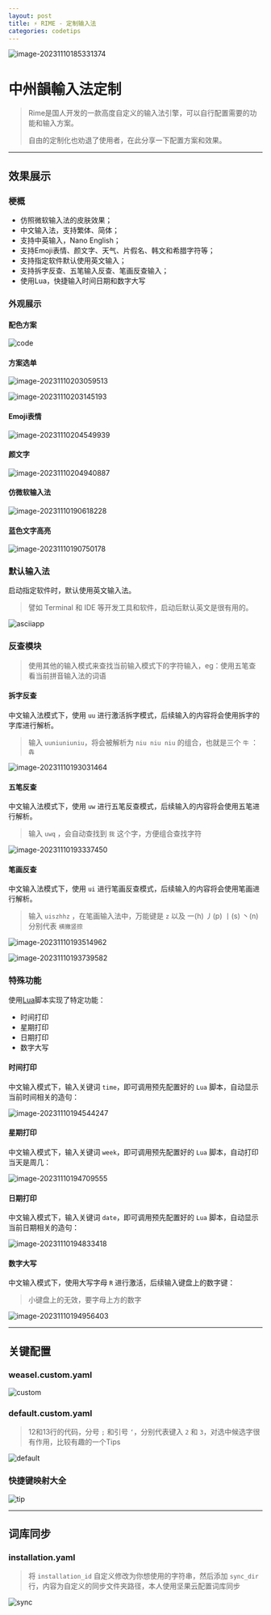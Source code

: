 ```yaml
---
layout: post
title: ⚡ RIME - 定制输入法
categories: codetips
---
```


![image-20231110185331374](https://gitlab.com/Sh3ldon/MyPic/-/raw/main/pictures/2023/11/10_18_53_31_image-20231110185331374.png)

# 中州韻輸入法定制

> Rime是国人开发的一款高度自定义的输入法引擎，可以自行配置需要的功能和输入方案。
>
> 自由的定制化也劝退了使用者，在此分享一下配置方案和效果。

---

## 效果展示

### 梗概

- 仿照微软输入法的皮肤效果；
- 中文输入法，支持繁体、简体；
- 支持中英输入，Nano English；
- 支持Emoji表情、颜文字、天气、片假名、韩文和希腊字符等；
- 支持指定软件默认使用英文输入；
- 支持拆字反查、五笔输入反查、笔画反查输入；
- 使用Lua，快捷输入时间日期和数字大写

### 外观展示

#### 配色方案

![code](https://gitlab.com/Sh3ldon/MyPic/-/raw/main/pictures/2023/11/10_20_33_3_code.png)

#### 方案选单

![image-20231110203059513](https://gitlab.com/Sh3ldon/MyPic/-/raw/main/pictures/2023/11/10_20_30_59_image-20231110203059513.png)

![image-20231110203145193](https://gitlab.com/Sh3ldon/MyPic/-/raw/main/pictures/2023/11/10_20_31_45_image-20231110203145193.png)

#### Emoji表情

![image-20231110204549939](https://gitlab.com/Sh3ldon/MyPic/-/raw/main/pictures/2023/11/10_20_45_49_image-20231110204549939.png)

#### 颜文字

![image-20231110204940887](https://gitlab.com/Sh3ldon/MyPic/-/raw/main/pictures/2023/11/10_20_49_40_image-20231110204940887.png)

#### 仿微软输入法

  ![image-20231110190618228](https://gitlab.com/Sh3ldon/MyPic/-/raw/main/pictures/2023/11/10_19_6_18_image-20231110190618228.png)

#### 蓝色文字高亮

  ![image-20231110190750178](https://gitlab.com/Sh3ldon/MyPic/-/raw/main/pictures/2023/11/10_19_7_50_image-20231110190750178.png)

### 默认输入法

启动指定软件时，默认使用英文输入法。

> 譬如 Terminal 和 IDE 等开发工具和软件，启动后默认英文是很有用的。

![asciiapp](https://gitlab.com/Sh3ldon/MyPic/-/raw/main/pictures/2023/11/13_16_26_21_asciiapp.png)

### 反查模块

> 使用其他的输入模式来查找当前输入模式下的字符输入，eg：使用五笔查看当前拼音输入法的词语

#### 拆字反查

中文输入法模式下，使用 `uu` 进行激活拆字模式，后续输入的内容将会使用拆字的字库进行解析。

> 输入 `uuniuniuniu`，将会被解析为 `niu niu niu` 的组合，也就是三个 `牛` ： `犇`

![image-20231110193031464](https://gitlab.com/Sh3ldon/MyPic/-/raw/main/pictures/2023/11/10_19_30_31_image-20231110193031464.png)

#### 五笔反查

中文输入法模式下，使用 `uw` 进行五笔反查模式，后续输入的内容将会使用五笔进行解析。

> 输入 `uwq` ，会自动查找到 `我` 这个字，方便组合查找字符

![image-20231110193337450](https://gitlab.com/Sh3ldon/MyPic/-/raw/main/pictures/2023/11/10_19_33_37_image-20231110193337450.png)

#### 笔画反查

中文输入法模式下，使用 `ui` 进行笔画反查模式，后续输入的内容将会使用笔画进行解析。

> 输入 `uiszhhz` ，在笔画输入法中，万能键是 `z` 以及 一(h) 丿(p) 丨(s) 丶(n) 分别代表 `横撇竖捺`

![image-20231110193514962](https://gitlab.com/Sh3ldon/MyPic/-/raw/main/pictures/2023/11/10_19_35_14_image-20231110193514962.png)

![image-20231110193739582](https://gitlab.com/Sh3ldon/MyPic/-/raw/main/pictures/2023/11/10_19_37_39_image-20231110193739582.png)

### 特殊功能

使用[Lua](https://www.lua.org/)脚本实现了特定功能：

- 时间打印
- 星期打印
- 日期打印
- 数字大写

#### 时间打印

中文输入模式下，输入关键词 `time`，即可调用预先配置好的 `Lua` 脚本，自动显示当前时间相关的造句：

![image-20231110194544247](https://gitlab.com/Sh3ldon/MyPic/-/raw/main/pictures/2023/11/10_19_45_44_image-20231110194544247.png)

#### 星期打印

中文输入模式下，输入关键词 `week`，即可调用预先配置好的 `Lua` 脚本，自动打印当天是周几：

![image-20231110194709555](https://gitlab.com/Sh3ldon/MyPic/-/raw/main/pictures/2023/11/10_19_47_9_image-20231110194709555.png)

#### 日期打印

中文输入模式下，输入关键词 `date`，即可调用预先配置好的 `Lua` 脚本，自动显示当前日期相关的造句：

![image-20231110194833418](https://gitlab.com/Sh3ldon/MyPic/-/raw/main/pictures/2023/11/10_19_48_33_image-20231110194833418.png)

#### 数字大写

中文输入模式下，使用大写字母 `R` 进行激活，后续输入键盘上的数字键：

> 小键盘上的无效，要字母上方的数字

![image-20231110194956403](https://gitlab.com/Sh3ldon/MyPic/-/raw/main/pictures/2023/11/10_19_49_56_image-20231110194956403.png)

---

## 关键配置

### weasel.custom.yaml

![custom](https://gitlab.com/Sh3ldon/MyPic/-/raw/main/pictures/2023/11/10_20_16_10_custom.png)

### default.custom.yaml

> 12和13行的代码，分号 `;` 和引号 `‘`，分别代表键入 `2` 和 `3`，对选中候选字很有作用，比较有趣的一个Tips

![default](https://gitlab.com/Sh3ldon/MyPic/-/raw/main/pictures/2023/11/10_20_21_32_default.png)

### 快捷键映射大全

![tip](https://gitlab.com/Sh3ldon/MyPic/-/raw/main/pictures/2023/11/10_20_29_2_tip.png)

---

## 词库同步

### installation.yaml

> 将 `installation_id` 自定义修改为你想使用的字符串，然后添加 `sync_dir` 行，内容为自定义的同步文件夹路径，本人使用坚果云配置词库同步

![sync](https://gitlab.com/Sh3ldon/MyPic/-/raw/main/pictures/2023/11/10_20_36_24_sync.png)
